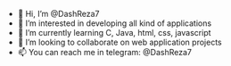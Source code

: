 - 👋 Hi, I’m @DashReza7
- 👀 I’m interested in developing all kind of applications
- 🌱 I’m currently learning C, Java, html, css, javascript
- 💞️ I’m looking to collaborate on web application projects
- 📫 You can reach me in telegram: @DashReza7

<!---
DashReza7/DashReza7 is a ✨ special ✨ repository because its `README.md` (this file) appears on your GitHub profile.
You can click the Preview link to take a look at your changes.
--->

